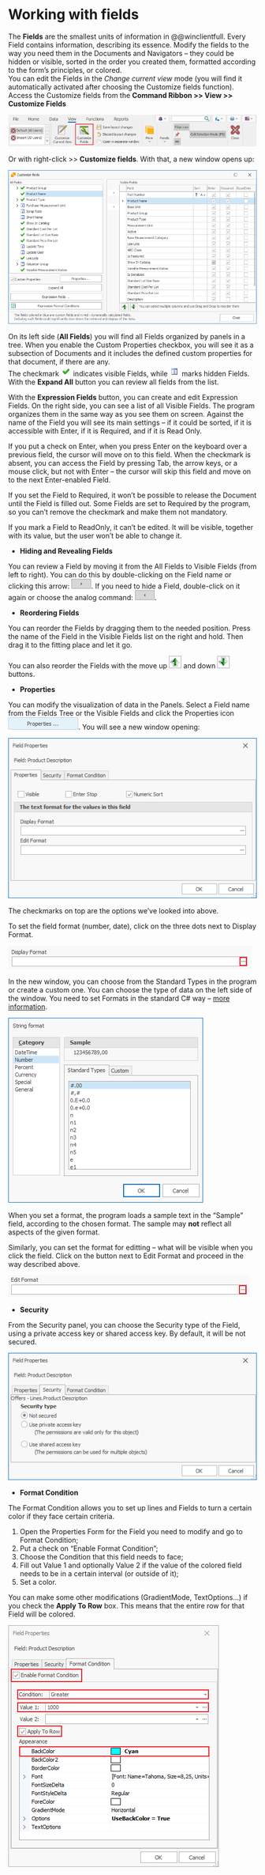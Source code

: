 # Working with fields

The <b>Fields</b> are the smallest units of information in @@winclientfull. Every Field contains information, describing its essence. Modify the fields to the way you need them in the Documents and Navigators – they could be hidden or visible, sorted in the order you created them, formatted according to the form’s principles, or colored. <br>You can edit the Fields in the *Change current view* mode (you will find it automatically activated after choosing the Customize fields function). Access the Customize fields from the <b>Command Ribbon >> View >> Customize Fields</b>

![View](pictures/view.png)

Or with right-click >> <b>Customize fields</b>. With that, a new window opens up:

![Customize Fields](pictures/customize-fields.png)

On its left side (<b>All Fields</b>) you will find all Fields organized by panels in a tree. When you enable the Custom Properties checkbox, you will see it as a subsection of Documents and it includes the defined custom properties for that document, if there are any. <br>The checkmark ![Visible Fields](pictures/visible.png) indicates visible Fields, while ![Hidden Fields](pictures/hidden.png) marks hidden Fields. 
With the <b>Expand All</b> button you can review all fields from the list. 

With the <b>Expression Fields</b> button, you can create and edit Expression Fields. 
On the right side, you can see a list of all Visible Fields. The program organizes them in the same way as you see them on screen. Against the name of the Field you will see its main settings – if it could be sorted, if it is accessible with Enter, if it is Required, and if it is Read Only. 

If you put a check on Enter, when you press Enter on the keyboard over a previous field, the cursor will move on to this field. When the checkmark is absent, you can access the Field by pressing Tab, the arrow keys, or a mouse click, but not with Enter – the cursor will skip this field and move on to the next Enter-enabled Field.

If you set the Field to Required, it won’t be possible to release the Document until the Field is filled out. Some Fields are set to Required by the program, so you can’t remove the checkmark and make them not mandatory.

If you mark a Field to ReadOnly, it can’t be edited. It will be visible, together with its value, but the user won’t be able to change it.  

- <b>Hiding and Revealing Fields</b>

You can review a Field by moving it from the All Fields to Visible Fields (from left to right). You can do this by double-clicking on the Field name or clicking this arrow: ![Right arrow](pictures/right.png). 
If you need to hide a Field, double-click on it again or choose the analog command: ![Left arrow](pictures/left.png).

- <b>Reordering Fields</b>

You can reorder the Fields by dragging them to the needed position. Press the name of the Field in the Visible Fields list on the right and hold. Then drag it to the fitting place and let it go.

You can also reorder the Fields with the move up ![Up](pictures/up.png) and down 
![Down](pictures/down.png) buttons.

- <b>Properties</b>

You can modify the visualization of data in the Panels. Select a Field name from the Fields Tree or the Visible Fields and click the Properties icon ![Properties icon](pictures/properties-icon.png). You will see a new window opening:

![Properties](pictures/properties.png)

The checkmarks on top are the options we’ve looked into above.  

To set the field format (number, date), click on the three dots next to Display Format. 

![Display Format](pictures/display-format.png)

In the new window, you can choose from the Standard Types in the program or create a custom one. You can choose the type of data on the left side of the window. You need to set Formats in the standard C# way – [more information](https://docs.microsoft.com/en-us/dotnet/standard/base-types/custom-numeric-format-strings).

![Sample](pictures/sample.png)

When you set a format, the program loads a sample text in the “Sample” field, according to the chosen format. The sample may <b>not</b> reflect all aspects of the given format.  

Similarly, you can set the format for editting – what will be visible when you click the field. Click on the button next to Edit Format and proceed in the way described above.

![Edit Format](pictures/edit-format.png)

- <b>Security</b>

From the Security panel, you can choose the Security type of the Field, using a private access key or shared access key. By default, it will be not secured. 

![Security](pictures/security.png)

- <b>Format Condition</b> 

The Format Condition allows you to set up lines and Fields to turn a certain color if they face certain criteria. 

1. Open the Properties Form for the Field you need to modify and go to Format Condition;
2. Put a check on “Enable Format Condition”;
3. Choose the Condition that this field needs to face; 
4. Fill out Value 1 and optionally Value 2 if the value of the colored field needs to be in a certain interval (or outside of it);
5. Set a color.

You can make some other modifications (GradientMode, TextOptions…) if you check the <b>Apply To Row</b> box. This means that the entire row for that Field will be colored.

![Format Condition](pictures/format-condition.png)
